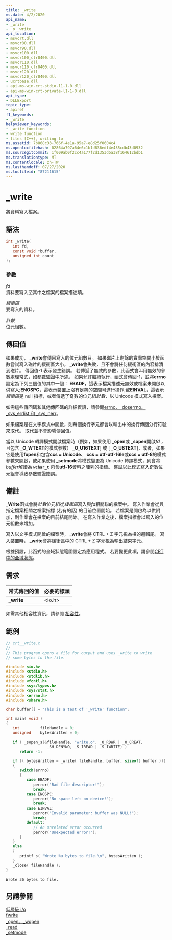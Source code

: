 ```yaml
---
title: _write
ms.date: 4/2/2020
api_name:
- _write
- _o__write
api_location:
- msvcrt.dll
- msvcr80.dll
- msvcr90.dll
- msvcr100.dll
- msvcr100_clr0400.dll
- msvcr110.dll
- msvcr110_clr0400.dll
- msvcr120.dll
- msvcr120_clr0400.dll
- ucrtbase.dll
- api-ms-win-crt-stdio-l1-1-0.dll
- api-ms-win-crt-private-l1-1-0.dll
api_type:
- DLLExport
topic_type:
- apiref
f1_keywords:
- _write
helpviewer_keywords:
- _write function
- write function
- files [C++], writing to
ms.assetid: 7b868c33-766f-4e1a-95a7-e8d25f0604c4
ms.openlocfilehash: 02864a797a64e6c1b1d836edf4e435cdb43d0932
ms.sourcegitcommit: 1f009ab0f2cc4a177f2d1353d5a38f164612bdb1
ms.translationtype: MT
ms.contentlocale: zh-TW
ms.lasthandoff: 07/27/2020
ms.locfileid: "87211615"
---
```

# <a name="_write"></a>_write

將資料寫入檔案。

## <a name="syntax"></a>語法

```C
int _write(
   int fd,
   const void *buffer,
   unsigned int count
);
```

### <a name="parameters"></a>參數

*fd*<br/>
資料要寫入至其中之檔案的檔案描述項。

*緩衝區*<br/>
要寫入的資料。

*計數*<br/>
位元組數。

## <a name="return-value"></a>傳回值

如果成功， **_write**會傳回寫入的位元組數目。 如果磁片上剩餘的實際空間小於函數嘗試寫入磁片的緩衝區大小， **_write**會失敗，且不會將任何緩衝區的內容排清到磁片。 傳回值-1 表示發生錯誤。 若傳遞了無效的參數，此函式會叫用無效的參數處理常式，如[參數驗證](../../c-runtime-library/parameter-validation.md)中所述。 如果允許繼續執行，函式會傳回-1，並將**errno**設定為下列三個值的其中一個： **EBADF**，這表示檔案描述元無效或檔案未開啟以供寫入;**ENOSPC**，這表示裝置上沒有足夠的空間可進行操作;或**EINVAL**，這表示*緩衝區*是 null 指標，或者傳遞了奇數的位元組*計數*，以 Unicode 模式寫入檔案。

如需這些傳回碼和其他傳回碼的詳細資訊，請參閱[errno、_doserrno、_sys_errlist 和 _sys_nerr](../../c-runtime-library/errno-doserrno-sys-errlist-and-sys-nerr.md)。

如果檔案是在文字模式中開啟，則每個換行字元都會以輸出中的換行傳回分行符號來取代。 取代並不會影響傳回值。

當以 Unicode 轉譯模式開啟檔案時（例如，如果使用 **_open**或 **_sopen**開啟*fd* ，且包含 **_O_WTEXT**的模式參數） **_O_U16TEXT**] 或 [ **_O_U8TEXT**]，或者，如果它是使用**fopen**和包含**ccs = Unicode**、 **ccs = utf-utf-16le**或**ccs = utf-8**的模式參數來開啟，或如果使用 **_setmode**將模式變更為 Unicode 轉譯模式，則會將*buffer*解讀為 **`wchar_t`** 包含**utf-16**資料之陣列的指標。 嘗試以此模式寫入奇數位元組會導致參數驗證錯誤。

## <a name="remarks"></a>備註

**_Write**函式會將*計數*位元組從*緩衝區*寫入與*fd*相關聯的檔案中。 寫入作業會從與指定檔案相關之檔案指標 (若有的話) 的目前位置開始。 若檔案是開啟為以供附加，則作業會在檔案的目前結尾開始。 在寫入作業之後，檔案指標會以寫入的位元組數來增加。

寫入以文字模式開啟的檔案時， **_write**會將 CTRL + Z 字元視為檔的邏輯尾。 寫入裝置時， **_write**會將緩衝區中的 CTRL + Z 字元視為輸出結束字元。

根據預設，此函式的全域狀態範圍設定為應用程式。 若要變更此項，請參閱[CRT 中的全域狀態](../global-state.md)。

## <a name="requirements"></a>需求

|常式傳回的值|必要的標頭|
|-------------|---------------------|
|**_write**|\<io.h>|

如需其他相容性資訊，請參閱 [相容性](../../c-runtime-library/compatibility.md)。

## <a name="example"></a>範例

```C
// crt__write.c
//
// This program opens a file for output and uses _write to write
// some bytes to the file.

#include <io.h>
#include <stdio.h>
#include <stdlib.h>
#include <fcntl.h>
#include <sys/types.h>
#include <sys/stat.h>
#include <errno.h>
#include <share.h>

char buffer[] = "This is a test of '_write' function";

int main( void )
{
   int         fileHandle = 0;
   unsigned    bytesWritten = 0;

   if ( _sopen_s(&fileHandle, "write.o", _O_RDWR | _O_CREAT,
                  _SH_DENYNO, _S_IREAD | _S_IWRITE) )
      return -1;

   if (( bytesWritten = _write( fileHandle, buffer, sizeof( buffer ))) == -1 )
   {
      switch(errno)
      {
         case EBADF:
            perror("Bad file descriptor!");
            break;
         case ENOSPC:
            perror("No space left on device!");
            break;
         case EINVAL:
            perror("Invalid parameter: buffer was NULL!");
            break;
         default:
            // An unrelated error occurred
            perror("Unexpected error!");
      }
   }
   else
   {
      printf_s( "Wrote %u bytes to file.\n", bytesWritten );
   }
   _close( fileHandle );
}
```

```Output
Wrote 36 bytes to file.
```

## <a name="see-also"></a>另請參閱

[低層級 i/o](../../c-runtime-library/low-level-i-o.md)<br/>
[fwrite](fwrite.md)<br/>
[_open、_wopen](open-wopen.md)<br/>
[_read](read.md)<br/>
[_setmode](setmode.md)<br/>

